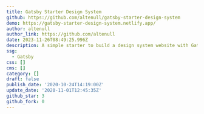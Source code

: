 ```yaml
---
title: Gatsby Starter Design System
github: https://github.com/altenull/gatsby-starter-design-system
demo: https://gatsby-starter-design-system.netlify.app/
author: altenull
author_link: https://github.com/altenull
date: 2023-11-26T08:49:25.996Z
description: A simple starter to build a design system website with Gatsby
ssg:
  - Gatsby
css: []
cms: []
category: []
draft: false
publish_date: '2020-10-24T14:19:00Z'
update_date: '2020-11-01T12:45:35Z'
github_star: 3
github_fork: 0
---
```

